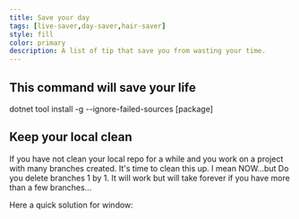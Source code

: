 ```yaml
---
title: Save your day
tags: [live-saver,day-saver,hair-saver]
style: fill
color: primary
description: A list of tip that save you from wasting your time.
---
```



## This command will save your life ##

dotnet tool install -g --ignore-failed-sources [package]

## Keep your local clean

If you have not clean your local repo for a while and you work on a project with many branches created. It's time to clean this up. I mean NOW...but Do you delete branches 1 by 1. It will work but will take forever if you have more than a few branches...

Here a quick solution for window:
<script src="https://gist.github.com/tinduong/718725e6957f3f5824788aa79fd66975.js"></script>

